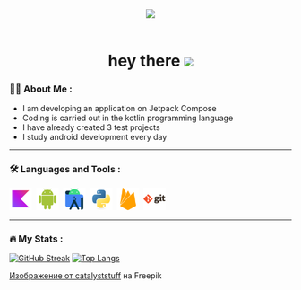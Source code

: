 <div id="header" align="center">
  <img src="https://img.freepik.com/free-vector/hacker-operating-a-laptop-cartoon-icon-illustration-technology-icon-concept-isolated-flat-cartoon-style_138676-2387.jpg?w=900&t=st=1703431282~exp=1703431882~hmac=28af6b65d4c25237ae8cfe6c5c6544e19f5a7a3cb52715596624d3166bd9cedb" width="200"/>
  
<div id="badges">

</div>
 <img src="https://komarev.com/ghpvc/?username=your-github-Egor228000&style=flat-square&color=blue" alt=""/>
 <h1>
  hey there
  <img src="https://media.giphy.com/media/hvRJCLFzcasrR4ia7z/giphy.gif" width="30px"/>
</h1>

</div>

### :woman_technologist: About Me :

 - I am developing an application on Jetpack Compose
 - Coding is carried out in the kotlin programming language
 - I have already created 3 test projects
 - I study android development every day

---

### :hammer_and_wrench: Languages and Tools :
<div>
  <img src="https://raw.githubusercontent.com/devicons/devicon/55609aa5bd817ff167afce0d965585c92040787a/icons/kotlin/kotlin-original.svg" title="Java" alt="Java" width="40" height="40"/>&nbsp;
  <img src="https://raw.githubusercontent.com/devicons/devicon/55609aa5bd817ff167afce0d965585c92040787a/icons/android/android-original.svg" title="React" alt="React" width="40" height="40"/>&nbsp;
  <img src="https://raw.githubusercontent.com/devicons/devicon/55609aa5bd817ff167afce0d965585c92040787a/icons/androidstudio/androidstudio-original.svg" title="Spring" alt="Spring" width="40" height="40"/>&nbsp;
  <img src="https://raw.githubusercontent.com/devicons/devicon/55609aa5bd817ff167afce0d965585c92040787a/icons/python/python-original.svg" title="Material UI" alt="Material UI" width="40" height="40"/>&nbsp;
  <img src="https://raw.githubusercontent.com/devicons/devicon/55609aa5bd817ff167afce0d965585c92040787a/icons/firebase/firebase-plain.svg" title="Flutter" alt="Flutter" width="40" height="40"/>&nbsp;
  <img src="https://github.com/devicons/devicon/blob/master/icons/git/git-original-wordmark.svg" title="Git" **alt="Git" width="40" height="40"/>
</div>

---

### :fire: My Stats :
[![GitHub Streak](http://github-readme-streak-stats.herokuapp.com?user=Egor228000&theme=dark&background=000000)](https://git.io/streak-stats)
[![Top Langs](https://github-readme-stats.vercel.app/api/top-langs/?username=Egor228000&layout=compact&theme=vision-friendly-dark)](https://github.com/anuraghazra/github-readme-stats)

<a href="https://ru.freepik.com/free-vector/hacker-operating-a-laptop-cartoon-icon-illustration-technology-icon-concept-isolated-flat-cartoon-style_11602236.htm#query=it%20%D1%81%D0%BF%D0%B5%D1%86%D0%B8%D0%B0%D0%BB%D0%B8%D1%81%D1%82&position=16&from_view=keyword&track=ais&uuid=0b42f095-1cfc-4506-9f03-b7eb11e85f4e">Изображение от catalyststuff</a> на Freepik
